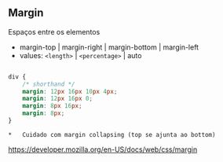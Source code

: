 ## Margin

Espaços entre os elementos

- margin-top | margin-right | margin-bottom | margin-left
- values: `<length>` | `<percentage>` | auto

```css

div {
    /* shorthand */
    margin: 12px 16px 10px 4px;
    margin: 12px 16px 0;
    margin: 8px 16px;
    margin: 8px;
}
```

    *   Cuidado com margin collapsing (top se ajunta ao bottom)

https://developer.mozilla.org/en-US/docs/web/css/margin